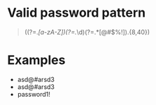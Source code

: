 # Valid password pattern 

>  ((?=.*[a-zA-Z])(?=.*\d)(?=.*[@#$%!]).{8,40}) 

# Examples 

* asd@#arsd3
* asd@#arsd3
* password1!

